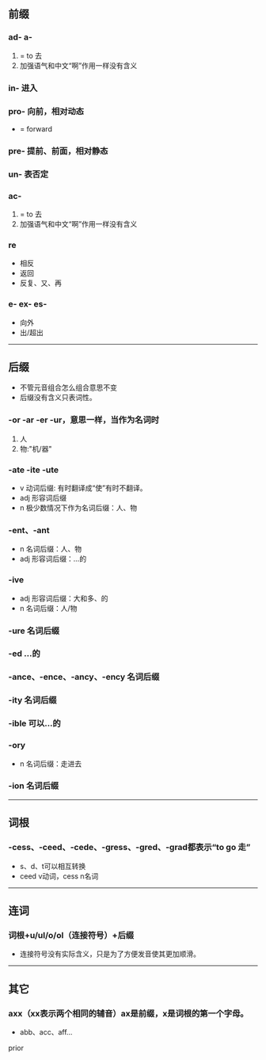 ## 前缀
### ad- a-
  1. = to 去
  2. 加强语气和中文“啊”作用一样没有含义
### in- 进入
### pro- 向前，相对动态
  - = forward
### pre- 提前、前面，相对静态
### un- 表否定
### ac- 
  1. = to 去
  2. 加强语气和中文“啊”作用一样没有含义
### re
  - 相反
  - 返回
  - 反复、又、再
### e- ex- es-
  - 向外
  - 出/超出


---

## 后缀
- 不管元音组合怎么组合意思不变
- 后缀没有含义只表词性。
###  -or -ar -er -ur，意思一样，当作为名词时
  1. 人
  2. 物:"机/器"
###  -ate -ite -ute
  - v 动词后缀: 有时翻译成“使”有时不翻译。
  - adj 形容词后缀
  - n 极少数情况下作为名词后缀：人、物
### -ent、-ant 
  - n 名词后缀：人、物
  - adj 形容词后缀：...的
### -ive
  - adj 形容词后缀：大和多、的
  - n 名词后缀：人/物
### -ure 名词后缀
### -ed ...的
### -ance、-ence、-ancy、-ency 名词后缀
### -ity 名词后缀
### -ible 可以...的
### -ory
  - n 名词后缀：走进去
### -ion 名词后缀

---

## 词根
### -cess、-ceed、-cede、-gress、-gred、-grad都表示“to go 走”
- s、d、t可以相互转换
- ceed v动词，cess n名词
---

## 连词
### 词根+u/ul/o/ol（连接符号）+后缀
- 连接符号没有实际含义，只是为了方便发音使其更加顺滑。

---

## 其它
### axx（xx表示两个相同的辅音）ax是前缀，x是词根的第一个字母。
  - abb、acc、aff...



prior
